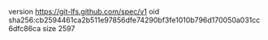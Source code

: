version https://git-lfs.github.com/spec/v1
oid sha256:cb2594461ca2b511e97856dfe74290bf3fe1010b796d170050a031cc6dfc86ca
size 2597
